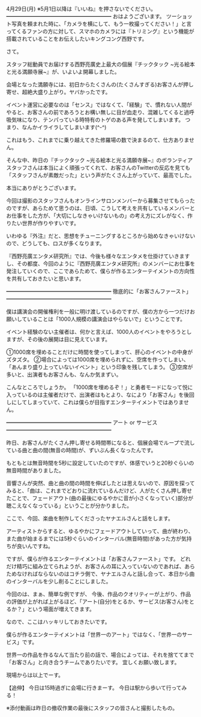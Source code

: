 4月29日(月) ※5月1日以降は『いいね』を押さないでください。
━━━━━━━━━━━━━━━━━━━━
おはようございます。
ツーショット写真を頼まれた時に、「カメラを横にして、もう一枚撮ってください！」と言ってくるファンの方に対して、スマホのカメラには『トリミング』という機能が搭載されていることをお伝えしたいキングコング西野です。

さて。

スタッフ総動員でお届けする西野亮廣史上最大の個展『チックタック ~光る絵本と光る満願寺展~』が、いよいよ開幕しました。

会場となった満願寺には、初日からたくさんの(たくさんすぎる)お客さんが押し寄せ、超絶大盛り上がり。ヤバかったです。

イベント運営に必要なのは「センス」ではなくて、「経験」で、慣れない人間がやると、お客さんの前であろうとお構い無しに目が血走り、混雑してくると過呼吸気味になり、テンパっている時特有のトゲのある声を発してしまいます。
つまり、なんかイライラしてしまいます(^-^)

これはもう、これまでに乗り越えてきた修羅場の数で決まるのて、仕方ありません。

そんな中、昨日の『チックタック ~光る絵本と光る満願寺展~』のボランティアスタッフさんは本当によく頑張ってくれて、お客さんのTwitterの反応を見ても「スタッフさんが素敵だった」という声がたくさん上がっていて、最高でした。

本当にありがとうございます。

今回は撮影のスタッフさんもオンラインサロンメンバーから募集させてもらったのですが、あらためて思うのは、日頃、こうして考えを共有しているメンバーとお仕事をした方が、「大切にしなきゃいけないもの」の考え方にズレがなく、作りたい世界が作りやすいです。

いわゆる『外注』だと、思想をチューニングするところから始めなきゃいけないので、どうしても、ロスが多くなります。

『西野亮廣エンタメ研究所』では、今後も様々なエンタメを仕掛けていきますし、その都度、今回のように『西野亮廣エンタメ研究所』のメンバーにお仕事を発注していくので、ここであらためて、僕らが作るエンターテイメントの方向性を共有しておきたいと思います。

━━━━━━━━━━━━━━━━━━━━
徹底的に「お客さんファースト」
━━━━━━━━━━━━━━━━━━━━

僕は講演会の開催権利を一般に明け渡しているのですが、僕の方から一つだけお願いしていることは「1000人規模の講演会はやらないで」ということです。

イベント経験のない主催者は、何かと言えば、1000人のイベントをやろうとしますが、その後の展開は目に見えています。

①1000席を埋めることだけに時間を使ってしまって、肝心のイベントの中身がズタズタ。
②場合によっては1000席を埋められずに、空席を作ってしまい、「あんまり盛り上っていないイベント」という印象を残してしまう。
③空席が多いと、出演者もお客さんも、なんか気まずい。

こんなところでしょうか。
「1000席を埋めるぞ！」と勇者モードになって悦に入っているのは主催者だけで、出演者はもとより、なにより「お客さん」を後回しにしてしまっていて、これは僕らが目指すエンターテイメントではありません。

━━━━━━━━━━━━━━━━━━━━
アート or サービス
━━━━━━━━━━━━━━━━━━━━

昨日、お客さんがたくさん押し寄せる時間帯になると、個展会場でループで流している曲と曲の間(無音の時間)が、ずいぶん長くなったんです。

もともとは無音時間を5秒に設定していたのですが、体感でいうと20秒ぐらいの無音時間がありました。

音響さんが突然、曲と曲の間の時間を伸ばしたとは思えないので、原因を探ってみると、「曲は、これまでどおりに流れているんだけど、人がたくさん押し寄せたことで、フェードアウト(曲の最後にゆるやかに音が小さくなっていく)部分が聴こえなくなっている」ということが分かりました。

ここで、今回、楽曲を制作してくださったヤナエルさんと話をします。

アーティストからすると、ゆるやかにフェードアウトしていって、曲が終わり、また曲が始まるまでには5秒ぐらいのインターバル(無音時間)があった方が気持ちが良いんですね。

ですが、僕らが作るエンターテイメントは「お客さんファースト」です。
どれだけ精巧に組み立てられようが、お客さんの耳に入っていないのであれば、あらためなければならないのはコチラ側で、ヤナエルさんと話し合って、本日から曲のインターバルを少し削ることにしました。

今回のは、まぁ、簡単な例ですが、
今後、作品のクオリティーが上がり、作品の評価が上がれば上がるほど、「アート(自分)をとるか、サービス(お客さん)をとるか？」という場面が増えてきます。

なので、ここはハッキリしておきたいです。

僕らが作るエンターテイメントは「世界一のアート」ではなく、「世界一のサービス」です。

世界一の作品を作るなんて当たり前の話で、場合によっては、それを捨ててまで「お客さん」と向き合うチームでありたいです。
宜しくお願い致します。

現場からは以上でーす。

【追伸】
今日は15時過ぎに会場に行きまーす。
今日は駅から歩いて行ってみる！

※添付動画は昨日の撤収作業の最後にスタッフの皆さんと撮影したもの。
